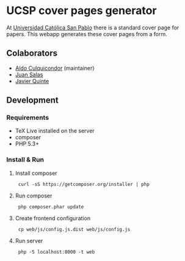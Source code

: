 # UCSP cover pages generator

At [Universidad Católica San Pablo](http://ucsp.edu.pe) there is a standard cover page for papers. This webapp generates these cover
pages from a form.

## Colaborators

- [Aldo Culquicondor](https://github.com/alculquicondor) (maintainer)
- [Juan Salas](https://github.com/ratasxy)
- [Javier Quinte](https://github.com/jaqus)

## Development

### Requirements

- TeX Live installed on the server
- composer
- PHP 5.3+

### Install & Run

1. Install composer

        curl -sS https://getcomposer.org/installer | php

2. Run composer

        php composer.phar update

3. Create frontend configuration

        cp web/js/config.js.dist web/js/config.js

4. Run server

        php -S localhost:8000 -t web
